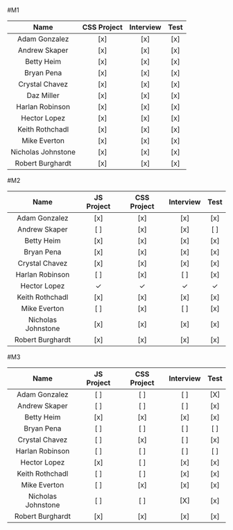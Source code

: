 #M1

Name                | CSS Project | Interview | Test |
:------------------:|:-----------:|:---------:|:----:|
Adam Gonzalez       | [x]         | [x]       | [x]  |
Andrew Skaper       | [x]         | [x]       | [x]  |
Betty Heim          | [x]         | [x]       | [x]  |
Bryan Pena          | [x]         | [x]       | [x]  |
Crystal Chavez      | [x]         | [x]       | [x]  |
Daz Miller          | [x]         | [x]       | [x]  |
Harlan Robinson     | [x]         | [x]       | [x]  |
Hector Lopez        | [x]         | [x]       | [x]  |
Keith Rothchadl     | [x]         | [x]       | [x]  |
Mike Everton        | [x]         | [x]       | [x]  |
Nicholas Johnstone  | [x]         | [x]       | [x]  |
Robert Burghardt    | [x]         | [x]       | [x]  |

#M2

Name                | JS Project | CSS Project | Interview | Test |
:------------------:|:----------:|:-----------:|:---------:|:----:|
Adam Gonzalez       | [x]        | [x]         | [x]       | [x]  |
Andrew Skaper       | [ ]        | [x]         | [x]       | [ ]  |
Betty Heim          | [x]        | [x]         | [x]       | [x]  |
Bryan Pena          | [x]        | [x]         | [x]       | [x]  |
Crystal Chavez      | [x]        | [x]         | [x]       | [x]  |
Harlan Robinson     | [ ]        | [x]         | [ ]       | [x]  |
Hector Lopez        | ✓        | ✓         | ✓       | ✓  |
Keith Rothchadl     | [x]        | [x]         | [x]       | [x]  |
Mike Everton        | [ ]        | [x]         | [ ]       | [x]  |
Nicholas Johnstone  | [x]        | [x]         | [x]       | [x]  |
Robert Burghardt    | [x]        | [x]         | [x]       | [x]  |

#M3

Name                | JS Project | CSS Project | Interview | Test |
:------------------:|:----------:|:-----------:|:---------:|:----:|
Adam Gonzalez       | [ ]        | [ ]         | [ ]       | [X]  |
Andrew Skaper       | [ ]        | [ ]         | [ ]       | [x]  |
Betty Heim          | [x]        | [x]         | [x]       | [x]  |
Bryan Pena          | [ ]        | [ ]         | [ ]       | [ ]  |
Crystal Chavez      | [ ]        | [x]         | [ ]       | [x]  |
Harlan Robinson     | [ ]        | [ ]         | [ ]       | [ ]  |
Hector Lopez        | [x]        | [ ]         | [x]       | [x]  |
Keith Rothchadl     | [ ]        | [ ]         | [x]       | [x]  |
Mike Everton        | [ ]        | [x]         | [x]       | [x]  |
Nicholas Johnstone  | [ ]        | [ ]         | [X]       | [x]  |
Robert Burghardt    | [x]        | [x]         | [x]       | [x]  |
